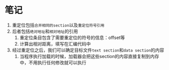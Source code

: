 # 笔记

1. 重定位包括`合并相同的section`以及`重定位符号引用`
2. 后者包括`绝对地址`和`相对地址`的引用
   1. 重定位条目包含了需要重定位的符号的信息：offset等
   2. 计算出相对距离，填写在汇编代码中
3. 经过重定位之后，我们可以确定目标文件`text section`和`data section`的内容
   1. 当程序执行加载的时候，加载器会把这些section的内容直接复制到内存中，不用执行任何修改就可以执行